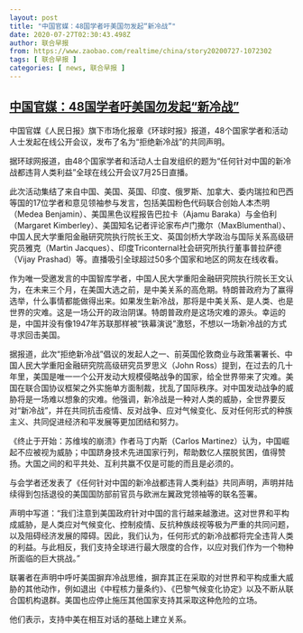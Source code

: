 ```yaml
---
layout: post
title: "中国官媒：48国学者吁美国勿发起“新冷战”"
date: 2020-07-27T02:30:43.498Z
author: 联合早报
from: https://www.zaobao.com/realtime/china/story20200727-1072302
tags: [ 联合早报 ]
categories: [ news, 联合早报 ]
---
```

<!--1595843580000-->
[中国官媒：48国学者吁美国勿发起“新冷战”](https://www.zaobao.com/realtime/china/story20200727-1072302)
------

<div>
<p>中国官媒《人民日报》旗下市场化报章《环球时报》报道，48个国家学者和活动人士发起在线公开会议，发布了名为“拒绝新冷战”的共同声明。</p><p>据环球网报道，由48个国家学者和活动人士自发组织的题为“任何针对中国的新冷战都违背人类利益”全球在线公开会议7月25日直播。</p><p>此次活动集结了来自中国、美国、英国、印度、俄罗斯、加拿大、委内瑞拉和巴西等国的17位学者和意见领袖参与发言，包括美国粉色代码联合创始人本杰明（Medea Benjamin）、美国黑色议程报告巴拉卡（Ajamu Baraka）与金伯利（Margaret Kimberley）、美国知名记者评论家布卢门撒尔（MaxBlumenthal）、中国人民大学重阳金融研究院执行院长王文、英国剑桥大学政治与国际关系高级研究员雅克（Martin Jacques）、印度Triconternal社会研究所执行董事普拉萨德（Vijay Prashad）等。直播吸引全球超过50多个国家和地区的网友在线收看。</p><section id="imu"><div id="dfp-ad-imu1-wrapper" class="dfp-tag-wrapper"><div id="dfp-ad-imu1" class="dfp-tag-wrapper"></div></div></section><p>作为唯一受邀发言的中国智库学者，中国人民大学重阳金融研究院执行院长王文认为，在未来三个月，在美国大选之前，是中美关系的高危期。特朗普政府为了赢得选举，什么事情都能做得出来。如果发生新冷战，那将是中美关系、是人类、也是世界的灾难。这是一场公开的政治阴谋。特朗普政府是这场灾难的源头。幸运的是，中国并没有像1947年苏联那样被“铁幕演说”激怒，不想以一场新冷战的方式寻求回击美国。</p><p>据报道，此次“拒绝新冷战”倡议的发起人之一、前英国伦敦商业与政策署署长、中国人民大学重阳金融研究院高级研究员罗思义（John Ross）提到，在过去的几十年里，美国是唯一一个公开发动大规模侵略战争的国家，给全世界带来了灾难。美国在联合国协议框架之外实施单方面制裁，扰乱了国际秩序。对中国发动战争的威胁将是一场难以想象的灾难。他强调，新冷战是一种对人类的威胁，全世界要反对“新冷战”，并在共同抗击疫情、反对战争、应对气候变化、反对任何形式的种族主义、共同促进经济和平发展等更加团结和努力。</p><p>《终止于开始：苏维埃的崩溃》作者马丁内斯（Carlos Martinez）认为，中国崛起不应被视为威胁；中国跻身技术先进国家行列，帮助数亿人摆脱贫困，值得赞扬。大国之间的和平共处、互利共赢不仅是可能的而且是必须的。</p><p>与会学者还发表了《任何针对中国的新冷战都违背人类利益》共同声明，声明并陆续得到包括退役的美国国防部前官员与欧洲左翼政党领袖等的联名签署。</p><div id="innity-in-post"></div><div id="dfp-ad-midarticlespecial-wrapper" class="dfp-tag-wrapper"><div id="dfp-ad-midarticlespecial" class="dfp-tag-wrapper"></div></div><p>声明中写道：“我们注意到美国政府针对中国的言行越来越激进。这对世界和平构成威胁，是人类应对气候变化、控制疫情、反抗种族歧视等极为严重的共同问题，以及阻碍经济发展的障碍。因此，我们认为，任何形式的新冷战都将完全违背人类的利益。与此相反，我们支持全球进行最大限度的合作，以应对我们作为一个物种所面临的巨大挑战。”</p><p>联署者在声明中呼吁美国摒弃冷战思维，摒弃其正在采取的对世界和平构成重大威胁的其他动作，例如退出《中程核力量条约》、《巴黎气候变化协定》以及不断从联合国机构退群。美国也应停止施压其他国家支持其采取这种危险的立场。</p><p>他们表示，支持中美在相互对话的基础上建立关系。</p>
</div>
